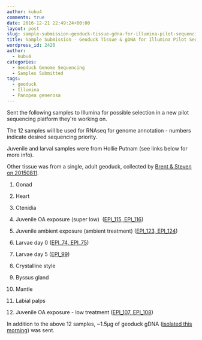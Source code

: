 ```yaml
---
author: kubu4
comments: true
date: 2016-12-21 22:49:24+00:00
layout: post
slug: sample-submission-geoduck-tissue-gdna-for-illumina-pilot-sequencing-project
title: Sample Submission - Geoduck Tissue & gDNA for Illumina Pilot Sequencing Project
wordpress_id: 2420
author:
  - kubu4
categories:
  - Geoduck Genome Sequencing
  - Samples Submitted
tags:
  - geoduck
  - Illumina
  - Panopea generosa
---
```


Sent the following samples to Illumina for possible selection in a new pilot sequencing platform they're working on.

The 12 samples will be used for RNAseq for genome annotation - numbers indicate desired sequencing priority.

Juvenile and larval samples were from Hollie Putnam (see links below for more info).

Other tissue was from a single, adult geoduck, collected by [Brent & Steven on 20150811](https://onsnetwork.org/halfshell/2015/08/11/big-day-big-clam/).





  1. Gonad


  2. Heart


  3. Ctenidia


  4. Juvenile OA exposure (super low)  ([EPI_115, EPI_116](httpss://github.com/hputnam/project_juvenile_geoduck_OA/blob/master/Setup_Notes/Sample_List.csv))


  5. Juvenile ambient exposure (ambient treatment) ([EPI_123, EPI_124](httpss://github.com/hputnam/project_juvenile_geoduck_OA/blob/master/Setup_Notes/Sample_List.csv))


  6. Larvae day 0 ([EPI_74, EPI_75](httpss://github.com/hputnam/project_larval_geoduck_OA/edit/master/Larval_Sample_Info.csv))


  7. Larvae day 5 ([EPI_99](httpss://github.com/hputnam/project_larval_geoduck_OA/edit/master/Larval_Sample_Info.csv))


  8. Crystalline style


  9. Byssus gland


  10. Mantle


  11. Labial palps


  12. Juvenile OA exposure - low treatment ([EPI_107, EPI_108](httpss://github.com/hputnam/project_juvenile_geoduck_OA/blob/master/Setup_Notes/Sample_List.csv))





In addition to the above 12 samples, ~1.5μg of geoduck gDNA ([isolated this morning](2016/12/21/dna-isolation-geoduck-gdna-for-potential-illumina-initiated-sequencing-project.html)) was sent.
